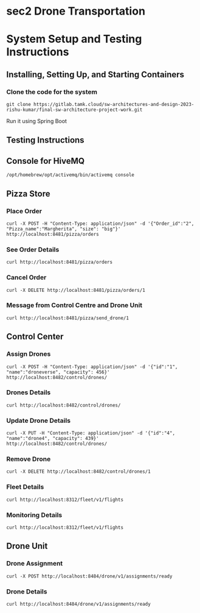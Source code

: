# sec2 Drone Transportation

# System Setup and Testing Instructions

## Installing, Setting Up, and Starting Containers

### Clone the code for the system
```
git clone https://gitlab.tamk.cloud/sw-architectures-and-design-2023-rishu-kumar/final-sw-architecture-project-work.git
```

Run it using Spring Boot

## Testing Instructions

## Console for HiveMQ

```
/opt/homebrew/opt/activemq/bin/activemq console

```

## Pizza Store
### Place Order

```
curl -X POST -H "Content-Type: application/json" -d '{"Order_id":"2", "Pizza_name":"Margherita", "size": "big"}' http://localhost:8481/pizza/orders
```

### See Order Details

```
curl http://localhost:8481/pizza/orders
```

### Cancel Order

```
curl -X DELETE http://localhost:8481/pizza/orders/1
```

### Message from Control Centre and Drone Unit

```
curl http://localhost:8481/pizza/send_drone/1
```

## Control Center

### Assign Drones

```
curl -X POST -H "Content-Type: application/json" -d '{"id":"1", "name":"droneverse", "capacity": 456}' http://localhost:8482/control/drones/
```

### Drones Details

```
curl http://localhost:8482/control/drones/
```

### Update Drone Details

```
curl -X PUT -H "Content-Type: application/json" -d '{"id":"4", "name":"drone4", "capacity": 439}' http://localhost:8482/control/drones/
```

### Remove Drone

```
curl -X DELETE http://localhost:8482/control/drones/1
```

### Fleet Details

```
curl http://localhost:8312/fleet/v1/flights
```

### Monitoring Details

```
curl http://localhost:8312/fleet/v1/flights
```

## Drone Unit

### Drone Assignment

```
curl -X POST http://localhost:8484/drone/v1/assignments/ready
```

### Drone Details

```
curl http://localhost:8484/drone/v1/assignments/ready
```